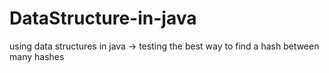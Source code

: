 # DataStructure-in-java
using data structures in java -> testing the best way to find a hash between many hashes 
